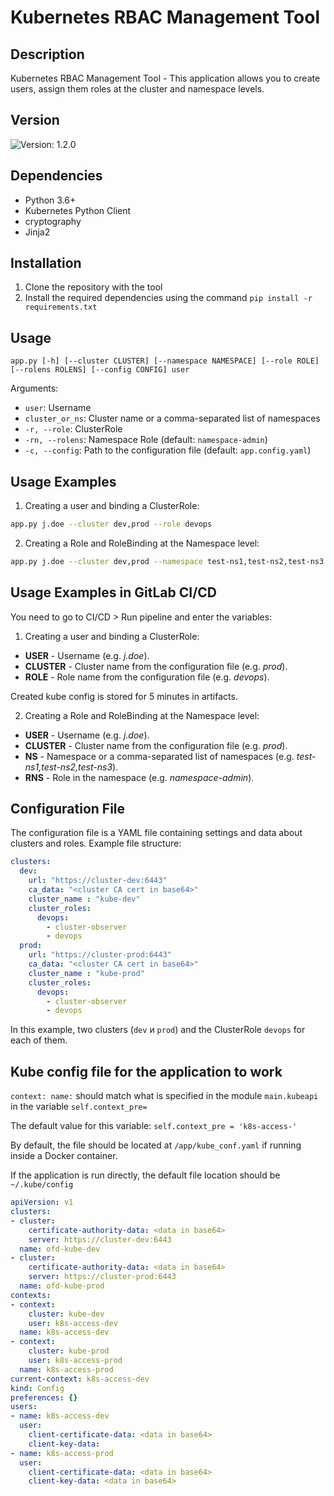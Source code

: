 # Kubernetes RBAC Management Tool

## Description

Kubernetes RBAC Management Tool - This application allows you to create users, assign them roles at the cluster and namespace levels.

## Version

![Version: 1.2.0](https://img.shields.io/badge/Version-1.2.0-informational?style=flat)

## Dependencies

* Python 3.6+
* Kubernetes Python Client
* cryptography
* Jinja2

## Installation

1. Clone the repository with the tool
2. Install the required dependencies using the command `pip install -r requirements.txt`

## Usage

```
app.py [-h] [--cluster CLUSTER] [--namespace NAMESPACE] [--role ROLE] [--rolens ROLENS] [--config CONFIG] user
```

Arguments:

* `user`: Username
* `cluster_or_ns`: Cluster name or a comma-separated list of namespaces
* `-r, --role`: ClusterRole
* `-rn, --rolens`: Namespace Role (default: `namespace-admin`)
* `-c, --config`: Path to the configuration file (default: `app.config.yaml`)

## Usage Examples

1. Creating a user and binding a ClusterRole:

```bash
app.py j.doe --cluster dev,prod --role devops
```

2. Creating a Role and RoleBinding at the Namespace level:

```bash
app.py j.doe --cluster dev,prod --namespace test-ns1,test-ns2,test-ns3 --rolens namespace-admin
```

## Usage Examples in GitLab CI/CD

You need to go to CI/CD > Run pipeline and enter the variables:

1. Creating a user and binding a ClusterRole:
* **USER** - Username (e.g. *j.doe*).
* **CLUSTER** - Cluster name from the configuration file (e.g. *prod*).
* **ROLE** - Role name from the configuration file (e.g. *devops*).

Created kube config is stored for 5 minutes in artifacts.

2. Creating a Role and RoleBinding at the Namespace level:
* **USER** - Username (e.g. *j.doe*).
* **CLUSTER** - Cluster name from the configuration file (e.g. *prod*).
* **NS** - Namespace or a comma-separated list of namespaces (e.g. *test-ns1,test-ns2,test-ns3*).
* **RNS** - Role in the namespace (e.g. *namespace-admin*).

## Configuration File

The configuration file is a YAML file containing settings and data about clusters and roles. Example file structure:

```yaml
clusters:
  dev:
    url: "https://cluster-dev:6443"
    ca_data: "<cluster CA cert in base64>"
    cluster_name : "kube-dev"
    cluster_roles:
      devops:
        - cluster-observer
        - devops
  prod:
    url: "https://cluster-prod:6443"
    ca_data: "<cluster CA cert in base64>"
    cluster_name : "kube-prod"
    cluster_roles:
      devops:
        - cluster-observer
        - devops
```

In this example, two clusters (`dev` и `prod`) and the ClusterRole `devops` for each of them.

## Kube config file for the application to work

```context: name:``` should match what is specified in the module ```main.kubeapi``` in the variable ```self.context_pre=```

The default value for this variable: ```self.context_pre = 'k8s-access-'```

By default, the file should be located at ```/app/kube_conf.yaml``` if running inside a Docker container.

If the application is run directly, the default file location should be ```~/.kube/config```

```yaml
apiVersion: v1
clusters:
- cluster:
    certificate-authority-data: <data in base64>
    server: https://cluster-dev:6443
  name: ofd-kube-dev
- cluster:
    certificate-authority-data: <data in base64>
    server: https://cluster-prod:6443
  name: ofd-kube-prod
contexts:
- context:
    cluster: kube-dev
    user: k8s-access-dev
  name: k8s-access-dev
- context:
    cluster: kube-prod
    user: k8s-access-prod
  name: k8s-access-prod
current-context: k8s-access-dev
kind: Config
preferences: {}
users:
- name: k8s-access-dev
  user:
    client-certificate-data: <data in base64>
    client-key-data: 
- name: k8s-access-prod
  user:
    client-certificate-data: <data in base64>
    client-key-data: <data in base64>
```
